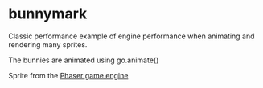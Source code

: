 # bunnymark
Classic performance example of engine performance when animating and rendering many sprites.

The bunnies are animated using go.animate()

Sprite from the [Phaser game engine](http://phaser.io/)
